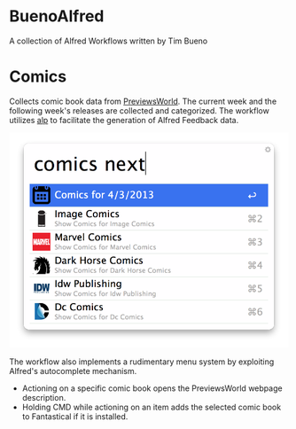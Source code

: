 BuenoAlfred
===========

A collection of Alfred Workflows written by Tim Bueno

Comics
======
Collects comic book data from [PreviewsWorld](http://www.previewsworld.com). The current week and the following week's releases are collected and categorized. The workflow utilizes [alp](https://github.com/phyllisstein/alp) to facilitate the generation of Alfred Feedback data.

![Next Weeks Comics](https://github.com/timbueno/BuenoAlfred/blob/master/Comics/Screenshots/comicsnext.png)

The workflow also implements a rudimentary menu system by exploiting Alfred's autocomplete mechanism.

* Actioning on a specific comic book opens the PreviewsWorld webpage description.
* Holding CMD while actioning on an item adds the selected comic book to Fantastical if it is installed.
